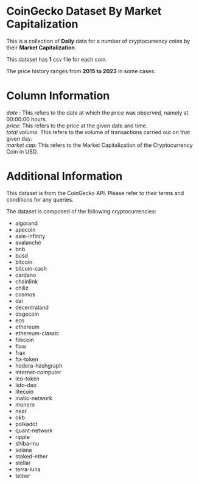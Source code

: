 # CoinGecko Dataset By Market Capitalization   

This is a collection of **Daily** data for a number of cryptocurrency coins by their **Market Capitalization**.   

This dataset has **1** csv file for each coin.   

The price history ranges from **2015 to 2023** in some cases.   

# Column Information   

_date_ : This refers to the date at which the price was observed, namely at 00:00:00 hours.   
_price_: This refers to the price at the given date and time.   
_total volume_: This refers to the volume of transactions carried out on that given day.   
_market cap_: This refers to the Market Capitalization of the Cryptocurrency Coin in USD.   

# Additional Information
This dataset is from the CoinGecko API. Please refer to their terms and conditions for any queries.   


The dataset is composed of the following cryptocurrencies:   

* algorand
* apecoin
* axie-infinity
* avalanche
* bnb
* busd
* bitcoin
* bitcoin-cash
* cardano
* chainlink
* chiliz
* cosmos
* dai
* decentraland
* dogecoin
* eos
* ethereum
* ethereum-classic
* filecoin
* flow
* frax
* ftx-token
* hedera-hashgraph
* internet-computer
* leo-token
* lido-dao
* litecoin
* matic-network
* monero
* near
* okb
* polkadot
* quant-network
* ripple
* shiba-inu
* solana
* staked-ether
* stellar
* terra-luna
* tether


